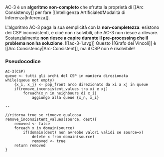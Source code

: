 AC-3 è un **algoritmo non-completo** che sfrutta la proprietà di [[Arc Consistency]] per fare [[Intelligenza Artificiale#Modalità di Inferenza|Inferenza]].

L'algoritmo AC-3 paga la sua semplicità con la **non-completezza**: esistono dei CSP inconsistenti, e cioè non risolvibili, che AC-3 non riesce a rilevare. Sostanzialmente **non riesce a capire durante il pre-processing che il problema non ha soluzione**.
![[ac-3-1.svg]]
Questo [[Grafo dei Vincoli]] è [[Arc Consistency|Arc-Consistent]], ma il CSP non è risolvibile!
### Pseudocodice

```
AC-3(CSP)
queue <- tutti gli archi del CSP in maniera direzionata
while(queue not empty)
	{x_i, x_j} <- pop_front arco direzionato da xi a xj in queue
	if(remove_inconsistent_values tra xi e xj)
		foreach(x_n in neighbours di x_i)
			aggiungo alla queue {x_n, x_i}

--

//ritorna true se rimuove qualcosa
remove_inconsistent_values(source, dest){
	removed <- false
	foreach x in domain(source)
		if(domain(dest) non avrebbe valori validi se source=x)
			delete x from domain(source)
			removed <- true
	return removed
}

```
